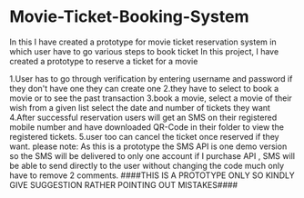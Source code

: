 # Movie-Ticket-Booking-System
In this I have created a prototype for movie ticket reservation system in which user have to go various steps to book ticket In this project, I have created a prototype to reserve a ticket for a movie

1.User has to go through verification by entering username and password if they don't have one they can create one
2.they have to select to book a movie or to see the past transaction
3.book a movie, select a movie of their wish from a given list select the date and number of tickets they want
4.After successful reservation users will get an SMS on their registered mobile number and have downloaded QR-Code in their folder to view the registered tickets.
5.user too can cancel the ticket once reserved if they want. 
please note: As this is a prototype the SMS API is one demo version so the SMS will be delivered to only one account if I purchase API , SMS will be able to send directly to the user without changing the code much only have to remove 2 comments.
####THIS IS A PROTOTYPE ONLY SO KINDLY GIVE SUGGESTION RATHER POINTING OUT MISTAKES####
